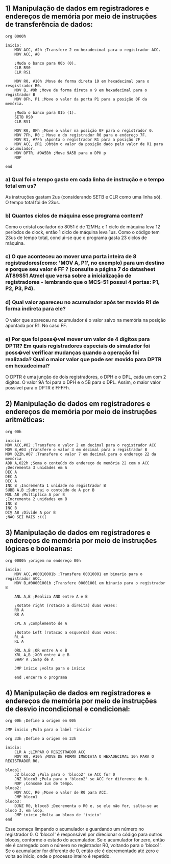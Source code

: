 ## 1) Manipulação de dados em registradores e endereços de memória por meio de instruções de transferência de dados:

```
org 0000h

inicio:
	MOV ACC, #2h ;Transfere 2 em hexadecimal para o registrador ACC.
	MOV ACC, #0	

	;Muda o banco para 00b (0).
	CLR RS0 
	CLR RS1

	MOV R0, #10h ;Move de forma direta 10 em hexadecimal para o resgistrador R0.
	MOV B, #9h ;Move de forma direta o 9 em hexadecimal para o registrador B	
	MOV 0Fh, P1 ;Move o valor da porta P1 para a posição 0F da memória.
	
	;Muda o banco para 01b (1).
	SETB RS0
	CLR RS1
	
	MOV R0, 0Fh ;Move o valor na posição 0F para o registrador 0.
	MOV 7Fh, R0 ; Move o do registrador R0 para o endereço 7F.
	MOV R1, #7Fh ;Aponta o registrador R1 para a posição 7F
	MOV ACC, @R1 ;Obtém o valor da posição dado pelo valor de R1 para o acumulador.
	MOV DPTR, #9A5Bh ;Move 9A5B para o DPH p
	NOP

end
```

### a) Qual foi o tempo gasto em cada linha de instrução e o tempo total em us?
As instruções gastam 2us (considerando SETB e CLR como uma linha só). O tempo total foi de 23us.

### b) Quantos ciclos de máquina esse programa contem?
Como o cristal oscilador do 8051 é de 12MHz e 1 ciclo de máquina leva 12 períodos de clock, então 1 ciclo de máquina leva 1us. Como o código tem 23us de tempo total, conclui-se que o programa gasta 23 ciclos de máquina.

### c) O que aconteceu ao mover uma porta inteira de 8 registradores(como: 'MOV A, P1', no exemplo) para um destino e porque seu valor é FF ? (consulte a página 7 do datasheet AT89S51 Atmel que versa sobre a inicialização de registradores - lembrando que o MCS-51 possui 4 portas: P1, P2, P3, P4).
 

### d) Qual valor apareceu no acumulador após ter movido R1 de forma indireta para ele?
O valor que apareceu no acumulador é o valor salvo na memória na posição apontada por R1. No caso FF.

### e) Por que foi poss�vel mover um valor de 4 dígitos para DPTR? Em quais registradores especiais do simulador foi poss�vel verificar mudanças quando a operação foi realizada? Qual o maior valor que pode ser movido para DPTR em hexadecimal? 
O DPTR é uma junção de dois registradores, o DPH e o DPL, cada um com 2 digitos. O valor 9A foi para o DPH e o 5B para o DPL. Assim, o maior valor possível para o DPTR é FFFFh. 

## 2) Manipulação de dados em registradores e endereços de memória por meio de instruções aritméticas: 

```
org 00h

inicio:
MOV ACC,#02 ;Transfere o valor 2 em decimal para o registrador ACC
MOV B,#03 ;Transfere o valor 3 em decimal para o registrador B
MOV 022h,#07 ;Transfere o valor 7 em decimal para o endereço 22 da memória
ADD A,022h ;Soma o conteúdo do endereço de memória 22 com o ACC
;Decrementa 3 unidades em A
DEC A
DEC A
DEC A
INC B ;Incrementa 1 unidade no registrador B
SUBB A,B ;Subtrai o conteúdo de A por B
MUL AB ;Multiplica A por B
;Incrementa 2 unidades em B
INC B
INC B
DIV AB ;Divide A por B
;NÃO SEI MAIS :(((
```

## 3) Manipulação de dados em registradores e endereços de memória por meio de instruções lógicas e booleanas:

```
org 0000h ;origem no endereço 00h

inicio:
	MOV ACC,#00010001b ;Transfere 00010001 em binario para o registrador ACC.
	MOV B,#00001001b ;Transfere 00001001 em binario para o registrador B

	ANL A,B ;Realiza AND entre A e B

  	;Rotate right (rotacao a direita) duas vezes:
	RR A 
	RR A

	CPL A ;Complemento de A

  	;Rotate Left (rotacao a esquerda) duas vezes:
	RL A 
	RL A

	ORL A,B ;OR entre A e B
	XRL A,B ;XOR entre A e B
	SWAP A ;Swap de A

	JMP inicio ;volta para o inicio
	
	end ;encerra o programa
```

## 4) Manipulação de dados em registradores e endereços de memória por meio de instruções de desvio incondicional e condicional:

```
org 00h ;Define a origem em 00h

JMP inicio ;Pula para o label 'inicio'

org 33h ;Define a origem em 33h

inicio:
	CLR A ;LIMPAR O REGISTRADOR ACC
	MOV R0, #10h ;MOVE DE FORMA IMEDIATA O HEXADECIMAL 10h PARA O REGISTRADOR R0.
	
bloco1:
	JZ bloco2 ;Pula para o 'bloco2' se ACC for 0
	JNZ bloco3 ;Pula para o 'bloco2' se ACC for diferente de 0.
	NOP ;Consome 1us de tempo.
bloco2:
	MOV ACC, R0 ;Move o valor de R0 para ACC.
	JMP bloco1
bloco3:
	DJNZ R0, bloco3 ;Decrementa o R0 e, se ele não for, salta-se ao bloco 3, em loop.
	JMP inicio ;Volta ao bloco de 'inicio'
end
```

Esse começa limpando o acumulador e guardando um número no registrador 0. O 'bloco1' é responsável por direcionar o código para outros blocos, conforme o estado do acumulador. Se o acumulador for zero, então ele é carregado com o número no registrador R0, voltando para o 'bloco1'. Se o acumulador for diferente de 0, então ele é decrementado até zero e volta ao inicio, onde o processo inteiro é repetido.
